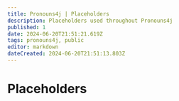 ```yaml
---
title: Pronouns4j | Placeholders
description: Placeholders used throughout Pronouns4j
published: 1
date: 2024-06-20T21:51:21.619Z
tags: pronouns4j, public
editor: markdown
dateCreated: 2024-06-20T21:51:13.803Z
---
```


# Placeholders